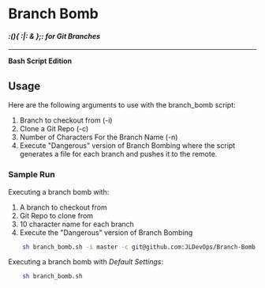 # Branch Bomb

#### *:(){ :|: & };: for Git Branches*
***

**Bash Script Edition**

## Usage
Here are the following arguments to use with the branch_bomb script:

1. Branch to checkout from (-i)
2. Clone a Git Repo (-c)
3. Number of Characters For the Branch Name (-n)
4. Execute "Dangerous" version of Branch Bombing where the script generates a file for each branch and pushes it to the remote.


### Sample Run

Executing a branch bomb with:
1. A branch to checkout from
2. Git Repo to clone from
3. 10 character name for each branch
4. Execute the "Dangerous" version of Branch Bombing

```bash
    sh branch_bomb.sh -i master -c git@github.com:JLDevOps/Branch-Bomb.git -n 10 -t
```

Executing a branch bomb with *Default Settings*:
```bash
    sh branch_bomb.sh
```
